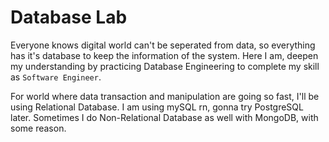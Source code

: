 # Database Lab

Everyone knows digital world can't be seperated from data, so everything has it's database to keep the information of the system. Here I am, deepen my understanding by practicing Database Engineering to complete my skill as `Software Engineer`.

For world where data transaction and manipulation are going so fast, I'll be using Relational Database. I am using mySQL rn, gonna try PostgreSQL later. Sometimes I do Non-Relational Database as well with MongoDB, with some reason.
